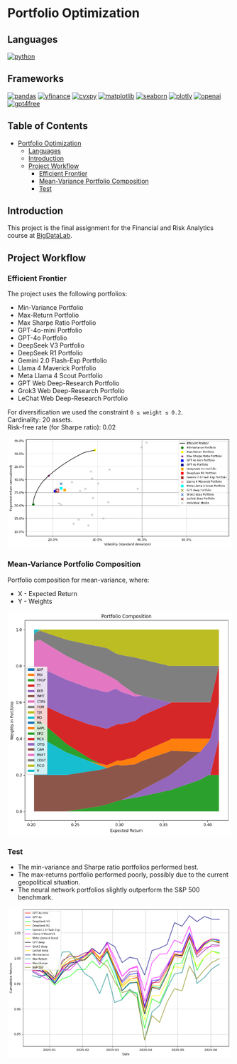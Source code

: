# Portfolio Optimization

<!-- omit in toc -->

## Languages
[![python](https://img.shields.io/badge/python-3.11-d6123c?color=white&labelColor=d6123c&logo=python&logoColor=white)](https://www.python.org/)

<!-- omit in toc -->
## Frameworks
[![pandas](https://img.shields.io/badge/pandas-2.3.0-d6123c?color=white&labelColor=d6123c&logo=pandas&logoColor=white)](https://pandas.pydata.org/)
[![yfinance](https://img.shields.io/badge/yfinance-0.2.62-d6123c?color=white&labelColor=d6123c&logo=yfinance&logoColor=white)](https://pypi.org/project/yfinance/)
[![cvxpy](https://img.shields.io/badge/cvxpy-1.6.5-d6123c?color=white&labelColor=d6123c&logo=cvxpy&logoColor=white)](https://www.cvxpy.org/)
[![matplotlib](https://img.shields.io/badge/matplotlib-3.10.3-d6123c?color=white&labelColor=d6123c&logo=matplotlib&logoColor=white)](https://matplotlib.org/)
[![seaborn](https://img.shields.io/badge/seaborn-0.13.2-d6123c?color=white&labelColor=d6123c&logo=seaborn&logoColor=white)](https://seaborn.pydata.org/)
[![plotly](https://img.shields.io/badge/plotly-6.1.2-d6123c?color=white&labelColor=d6123c&logo=plotly&logoColor=white)](https://plotly.com/graphing-libraries/)
[![openai](https://img.shields.io/badge/openai-1.85.0-d6123c?color=white&labelColor=d6123c&logo=openai&logoColor=white)](https://openrouter.ai/)
[![gpt4free](https://img.shields.io/badge/g4free-0.5.4.0-d6123c?color=white&labelColor=d6123c&logo=openai&logoColor=white)](https://github.com/xtekky/gpt4free)


<!-- omit in toc -->
## Table of Contents
- [Portfolio Optimization](#portfolio-optimization)
  - [Languages](#languages)
  - [Introduction](#introduction)
  - [Project Workflow](#project-workflow)
    - [Efficient Frontier](#efficient-frontier)
    - [Mean-Variance Portfolio Composition](#mean-variance-portfolio-composition)
    - [Test](#test)

## Introduction
This project is the final assignment for the Financial and Risk Analytics course at [BigDataLab](https://www.bigdatalab.com.ua/).

## Project Workflow
### Efficient Frontier
The project uses the following portfolios:
- Min-Variance Portfolio
- Max-Return Portfolio
- Max Sharpe Ratio Portfolio
- GPT-4o-mini Portfolio
- GPT-4o Portfolio
- DeepSeek V3 Portfolio
- DeepSeek R1 Portfolio
- Gemini 2.0 Flash-Exp Portfolio
- Llama 4 Maverick Portfolio
- Meta Llama 4 Scout Portfolio
- GPT Web Deep-Research Portfolio
- Grok3 Web Deep-Research Portfolio
- LeChat Web Deep-Research Portfolio

For diversification we used the constraint `0 ≤ weight ≤ 0.2`.  
Cardinality: 20 assets.  
Risk-free rate (for Sharpe ratio): 0.02  

![Efficient Frontier](images/efficient_frontier.png)

### Mean-Variance Portfolio Composition
Portfolio composition for mean-variance, where:
- X - Expected Return
- Y - Weights 

![Portfolio Composition](images/portfolio_composition.png)

### Test
- The min-variance and Sharpe ratio portfolios performed best.  
- The max-returns portfolio performed poorly, possibly due to the current geopolitical situation.  
- The neural network portfolios slightly outperform the S&P 500 benchmark.

![Test](images/test.png)